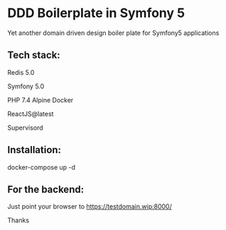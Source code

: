# DDD Boilerplate in Symfony 5

Yet another domain driven design boiler plate for Symfony5 applications



Tech stack:
------------

Redis 5.0

Symfony 5.0

PHP 7.4 Alpine Docker

ReactJS@latest

Supervisord


Installation:
--------------

docker-compose up -d




For the backend:
-----------------

Just point your browser to https://testdomain.wip:8000/



Thanks